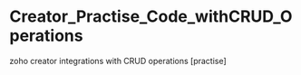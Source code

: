# Creator_Practise_Code_withCRUD_Operations
zoho creator integrations with CRUD operations [practise]

